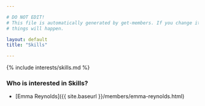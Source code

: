 ```yaml
---

# DO NOT EDIT!
# This file is automatically generated by get-members. If you change it, bad
# things will happen.

layout: default
title: "Skills"

---
```


{% include interests/skills.md %}

### Who is interested in Skills?


* [Emma Reynolds]({{ site.baseurl }}/members/emma-reynolds.html)
